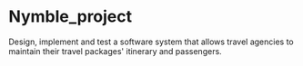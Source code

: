 # Nymble_project
Design, implement and test a software system that allows travel agencies to maintain their travel packages' itinerary and passengers.
